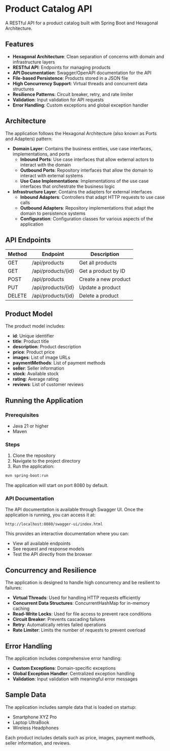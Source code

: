# Product Catalog API

A RESTful API for a product catalog built with Spring Boot and Hexagonal Architecture.

## Features

- **Hexagonal Architecture**: Clean separation of concerns with domain and infrastructure layers
- **RESTful API**: Endpoints for managing products
- **API Documentation**: Swagger/OpenAPI documentation for the API
- **File-based Persistence**: Products stored in a JSON file
- **High Concurrency Support**: Virtual threads and concurrent data structures
- **Resilience Patterns**: Circuit breaker, retry, and rate limiter
- **Validation**: Input validation for API requests
- **Error Handling**: Custom exceptions and global exception handler

## Architecture

The application follows the Hexagonal Architecture (also known as Ports and Adapters) pattern:

- **Domain Layer**: Contains the business entities, use case interfaces, implementations, and ports
  - **Inbound Ports**: Use case interfaces that allow external actors to interact with the domain
  - **Outbound Ports**: Repository interfaces that allow the domain to interact with external systems
  - **Use Case Implementations**: Implementations of the use case interfaces that orchestrate the business logic
- **Infrastructure Layer**: Contains the adapters for external interfaces
  - **Inbound Adapters**: Controllers that adapt HTTP requests to use case calls
  - **Outbound Adapters**: Repository implementations that adapt the domain to persistence systems
  - **Configuration**: Configuration classes for various aspects of the application

## API Endpoints

| Method | Endpoint | Description |
|--------|----------|-------------|
| GET    | /api/products | Get all products |
| GET    | /api/products/{id} | Get a product by ID |
| POST   | /api/products | Create a new product |
| PUT    | /api/products/{id} | Update a product |
| DELETE | /api/products/{id} | Delete a product |

## Product Model

The product model includes:

- **id**: Unique identifier
- **title**: Product title
- **description**: Product description
- **price**: Product price
- **images**: List of image URLs
- **paymentMethods**: List of payment methods
- **seller**: Seller information
- **stock**: Available stock
- **rating**: Average rating
- **reviews**: List of customer reviews

## Running the Application

### Prerequisites

- Java 21 or higher
- Maven

### Steps

1. Clone the repository
2. Navigate to the project directory
3. Run the application:

```bash
mvn spring-boot:run
```

The application will start on port 8080 by default.

### API Documentation

The API documentation is available through Swagger UI. Once the application is running, you can access it at:

```
http://localhost:8080/swagger-ui/index.html
```

This provides an interactive documentation where you can:
- View all available endpoints
- See request and response models
- Test the API directly from the browser

## Concurrency and Resilience

The application is designed to handle high concurrency and be resilient to failures:

- **Virtual Threads**: Used for handling HTTP requests efficiently
- **Concurrent Data Structures**: ConcurrentHashMap for in-memory caching
- **Read-Write Locks**: Used for file access to prevent race conditions
- **Circuit Breaker**: Prevents cascading failures
- **Retry**: Automatically retries failed operations
- **Rate Limiter**: Limits the number of requests to prevent overload

## Error Handling

The application includes comprehensive error handling:

- **Custom Exceptions**: Domain-specific exceptions
- **Global Exception Handler**: Centralized exception handling
- **Validation**: Input validation with meaningful error messages

## Sample Data

The application includes sample data that is loaded on startup:

- Smartphone XYZ Pro
- Laptop UltraBook
- Wireless Headphones

Each product includes details such as price, images, payment methods, seller information, and reviews.